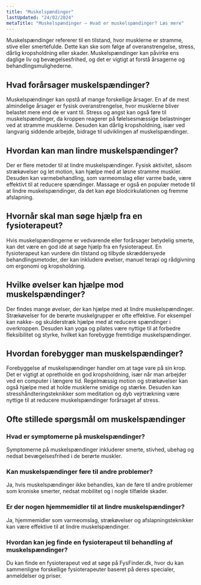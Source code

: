 ```yaml
---
title: "Muskelspændinger"
lastUpdated: "24/02/2024"
metaTitle: "Muskelspændinger – Hvad er muskelspændinger? Læs mere"
---
```


Muskelspændinger refererer til en tilstand, hvor musklerne er stramme, stive eller smertefulde. Dette kan ske som følge af overanstrengelse, stress, dårlig kropsholdning eller skader. Muskelspændinger kan påvirke ens daglige liv og bevægelsesfrihed, og det er vigtigt at forstå årsagerne og behandlingsmulighederne.

## Hvad forårsager muskelspændinger?

Muskelspændinger kan opstå af mange forskellige årsager. En af de mest almindelige årsager er fysisk overanstrengelse, hvor musklerne bliver belastet mere end de er vant til. Stress og angst kan også føre til muskelspændinger, da kroppen reagerer på følelsesmæssige belastninger ved at stramme musklerne. Desuden kan dårlig kropsholdning, især ved langvarig siddende arbejde, bidrage til udviklingen af muskelspændinger.

## Hvordan kan man lindre muskelspændinger?

Der er flere metoder til at lindre muskelspændinger. Fysisk aktivitet, såsom strækøvelser og let motion, kan hjælpe med at løsne stramme muskler. Desuden kan varmebehandling, som varmeomslag eller varme bade, være effektivt til at reducere spændinger. Massage er også en populær metode til at lindre muskelspændinger, da det kan øge blodcirkulationen og fremme afslapning.

## Hvornår skal man søge hjælp fra en fysioterapeut?

Hvis muskelspændingerne er vedvarende eller forårsager betydelig smerte, kan det være en god idé at søge hjælp fra en fysioterapeut. En fysioterapeut kan vurdere din tilstand og tilbyde skræddersyede behandlingsmetoder, der kan inkludere øvelser, manuel terapi og rådgivning om ergonomi og kropsholdning.

## Hvilke øvelser kan hjælpe mod muskelspændinger?

Der findes mange øvelser, der kan hjælpe med at lindre muskelspændinger. Strækøvelser for de berørte muskelgrupper er ofte effektive. For eksempel kan nakke- og skulderstræk hjælpe med at reducere spændinger i overkroppen. Desuden kan yoga og pilates være nyttige til at forbedre fleksibilitet og styrke, hvilket kan forebygge fremtidige muskelspændinger.

## Hvordan forebygger man muskelspændinger?

Forebyggelse af muskelspændinger handler om at tage vare på sin krop. Det er vigtigt at opretholde en god kropsholdning, især når man arbejder ved en computer i længere tid. Regelmæssig motion og strækøvelser kan også hjælpe med at holde musklerne smidige og stærke. Desuden kan stresshåndteringsteknikker som meditation og dyb vejrtrækning være nyttige til at reducere muskelspændinger forårsaget af stress.

## Ofte stillede spørgsmål om muskelspændinger

### Hvad er symptomerne på muskelspændinger?

Symptomerne på muskelspændinger inkluderer smerte, stivhed, ubehag og nedsat bevægelsesfrihed i de berørte muskler.

### Kan muskelspændinger føre til andre problemer?

Ja, hvis muskelspændinger ikke behandles, kan de føre til andre problemer som kroniske smerter, nedsat mobilitet og i nogle tilfælde skader.

### Er der nogen hjemmemidler til at lindre muskelspændinger?

Ja, hjemmemidler som varmeomslag, strækøvelser og afslapningsteknikker kan være effektive til at lindre muskelspændinger.

### Hvordan kan jeg finde en fysioterapeut til behandling af muskelspændinger?

Du kan finde en fysioterapeut ved at søge på FysFinder.dk, hvor du kan sammenligne forskellige fysioterapeuter baseret på deres specialer, anmeldelser og priser.